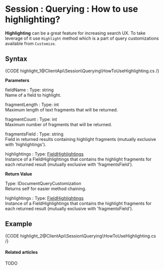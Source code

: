 # Session : Querying : How to use highlighting?

**Highlighting** can be a great feature for increasing search UX. To take leverage of it use `Highlight` method which is a part of query customizations available from `Customize`.

## Syntax

{CODE highlight_1@ClientApi\Session\Querying\HowToUseHighlighting.cs /}

**Parameters**   

fieldName
:   Type: string   
Name of a field to highlight.

fragmentLength
:   Type: int   
Maximum length of text fragments that will be returned.

fragmentCount
:   Type: int   
Maximum number of fragments that will be returned.

fragmentsField
:   Type: string   
Field in returned results containing highlight fragments (mutually exclusive with 'highlightings').

highlightings
:   Type: [FieldHighlightings](../../../glossary/client-api/querying/field-highlightings)     
Instance of a FieldHighlightings that contains the highlight fragments for each returned result (mutually exclusive with 'fragmentsField').

**Return Value**

Type: IDocumentQueryCustomization   
Returns self for easier method chaining.

highlightings
:   Type: [FieldHighlightings](../../../glossary/client-api/querying/field-highlightings)   
Instance of a FieldHighlightings that contains the highlight fragments for each returned result (mutually exclusive with 'fragmentsField').

## Example

{CODE highlight_2@ClientApi\Session\Querying\HowToUseHighlighting.cs /}

#### Related articles

TODO